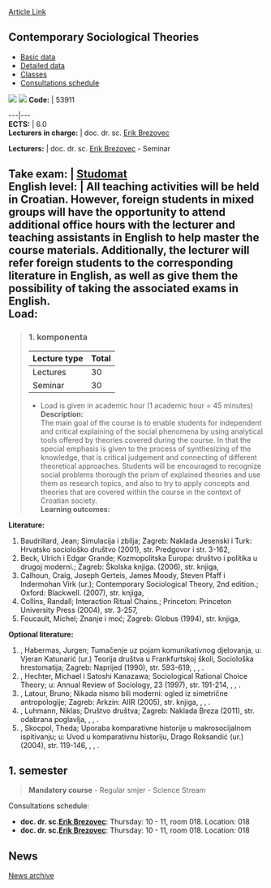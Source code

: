 [Article Link](https://www.fhs.hr/en/course/cst)

## Contemporary Sociological Theories
  * [Basic data](https://www.fhs.hr/en/course/cst#v1id-523764_816016_1_0 "Basic data")
  * [Detailed data](https://www.fhs.hr/en/course/cst#v1id-523764_816016_1_1 "Detailed data")
  * [Classes](https://www.fhs.hr/en/course/cst#v1id-523764_816016_1_2 "Classes")
  * [Consultations schedule](https://www.fhs.hr/en/course/cst#v1id-523764_816016_1_3 "Consultations schedule")


[![](https://www.fhs.hr/img/flags/gif/hr.gif)](https://www.fhs.hr/predmet/sst) [![](https://www.fhs.hr/img/flags/gif/gb.gif)](https://www.fhs.hr/en/course/cst)
**Code:** |  53911  
  
---|---  
**ECTS:** |  6.0   
**Lecturers in charge:** |  doc. dr. sc. [Erik Brezovec](https://www.fhs.hr/staff/erik.brezovec)   
  
**Lecturers:** |  doc. dr. sc. [Erik Brezovec](https://www.fhs.hr/djelatnik/erik.brezovec) - Seminar  
  
**Take exam:** |  [Studomat](http://www.isvu.hr/studomat)  
**English level:** |  All teaching activities will be held in Croatian. However, foreign students in mixed groups will have the opportunity to attend additional office hours with the lecturer and teaching assistants in English to help master the course materials. Additionally, the lecturer will refer foreign students to the corresponding literature in English, as well as give them the possibility of taking the associated exams in English.   
**Load:**  
---  
> ### 1. komponenta
> | Lecture type | Total  
> ---|---  
> Lectures | 30  
> Seminar | 30  
> * Load is given in academic hour (1 academic hour = 45 minutes)   
**Description:**  
> The main goal of the course is to enable students for independent and critical explaining of the social phenomena by using analytical tools offered by theories covered during the course. In that the special emphasis is given to the process of synthesizing of the knowledge, that is critical judgement and connecting of different theoretical approaches. Students will be encouraged to recognize social problems thorough the prism of explained theories and use them as research topics, and also to try to apply concepts and theories that are covered within the course in the context of Croatian society.  
**Learning outcomes:**  

  
**Literature:**  
  1. Baudrillard, Jean; Simulacija i zbilja; Zagreb: Naklada Jesenski i Turk: Hrvatsko sociološko društvo (2001), str. Predgovor i str. 3-162, 
  2. Beck, Ulrich i Edgar Grande; Kozmopolitska Europa: društvo i politika u drugoj moderni.; Zagreb: Školska knjiga. (2006), str. knjiga, 
  3. Calhoun, Craig, Joseph Gerteis, James Moody, Steven Pfaff i Indermohan Virk (ur.); Contemporary Sociological Theory, 2nd edition.; Oxford: Blackwell. (2007), str. knjiga, 
  4. Collins, Randall; Interaction Ritual Chains.; Princeton: Princeton University Press (2004), str. 3-257, 
  5. Foucault, Michel; Znanje i moć; Zagreb: Globus (1994), str. knjiga, 

  
**Optional literature:**  
  1. , Habermas, Jurgen; Tumačenje uz pojam komunikativnog djelovanja, u: Vjeran Katunarić (ur.) Teorija društva u Frankfurtskoj školi, Sociološka hrestomatija; Zagreb: Naprijed (1990), str. 593-619, , , .
  2. , Hechter, Michael i Satoshi Kanazawa; Sociological Rational Choice Theory; u: Annual Review of Sociology, 23 (1997), str. 191-214, , , .
  3. , Latour, Bruno; Nikada nismo bili moderni: ogled iz simetrične antropologije; Zagreb: Arkzin: AIIR (2005), str. knjiga, , , .
  4. , Luhmann, Niklas; Društvo društva; Zagreb: Naklada Breza (2011), str. odabrana poglavlja, , , .
  5. , Skocpol, Theda; Uporaba komparativne historije u makrosocijalnom ispitivanju; u: Uvod u komparativnu historiju, Drago Roksandić (ur.) (2004), str. 119-146, , , .

  
**1. semester**  
---  
> **Mandatory course** - Regular smjer - Science Stream  
>   
Consultations schedule: 
  * **doc. dr. sc.[Erik Brezovec](https://www.fhs.hr/staff/erik.brezovec)**: 
Thursday: 10 - 11, room 018.
Location: 018 
  * **doc. dr. sc.[Erik Brezovec](https://www.fhs.hr/djelatnik/erik.brezovec)**: 
Thursday: 10 - 11, room 018.
Location: 018 


## News
[News archive](https://www.fhs.hr/en/course/cst?@=20pzd#news_85532 "News archive")
